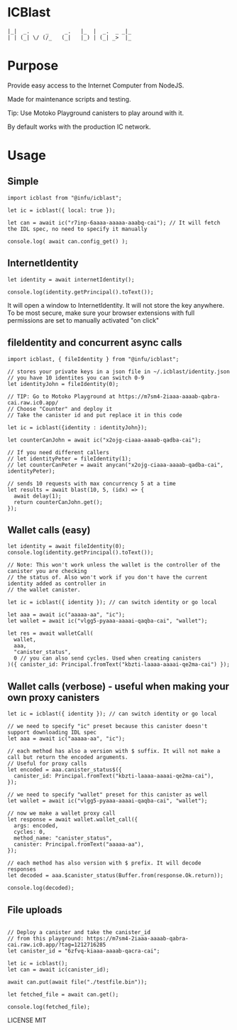 # ICBlast

```
|_|  _.     _     _.   |_  |  _.  _ _|_
| | (_| \/ (/_   (_|   |_) | (_| _>  |_
```

# Purpose

Provide easy access to the Internet Computer from NodeJS.

Made for maintenance scripts and testing.

Tip: Use Motoko Playground canisters to play around with it.

By default works with the production IC network.

# Usage

## Simple

```
import icblast from "@infu/icblast";

let ic = icblast({ local: true });

let can = await ic("r7inp-6aaaa-aaaaa-aaabq-cai"); // It will fetch the IDL spec, no need to specify it manually

console.log( await can.config_get() );

```

## InternetIdentity

```
let identity = await internetIdentity();

console.log(identity.getPrincipal().toText());
```

It will open a window to InternetIdentity. It will not store the key anywhere. To be most secure, make sure your browser extensions with full permissions are set to manually activated "on click"

## fileIdentity and concurrent async calls

```
import icblast, { fileIdentity } from "@infu/icblast";

// stores your private keys in a json file in ~/.icblast/identity.json
// you have 10 identites you can switch 0-9
let identityJohn = fileIdentity(0);

// TIP: Go to Motoko Playground at https://m7sm4-2iaaa-aaaab-qabra-cai.raw.ic0.app/
// Choose "Counter" and deploy it
// Take the canister id and put replace it in this code

let ic = icblast({identity : identityJohn});

let counterCanJohn = await ic("x2ojg-ciaaa-aaaab-qadba-cai");

// If you need different callers
// let identityPeter = fileIdentity(1);
// let counterCanPeter = await anycan("x2ojg-ciaaa-aaaab-qadba-cai", identityPeter);

// sends 10 requests with max concurrency 5 at a time
let results = await blast(10, 5, (idx) => {
  await delay(1);
  return counterCanJohn.get();
});
```

## Wallet calls (easy)

```
let identity = await fileIdentity(0);
console.log(identity.getPrincipal().toText());

// Note: This won't work unless the wallet is the controller of the canister you are checking
// the status of. Also won't work if you don't have the current identity added as controller in
// the wallet canister.

let ic = icblast({ identity }); // can switch identity or go local

let aaa = await ic("aaaaa-aa", "ic");
let wallet = await ic("vlgg5-pyaaa-aaaai-qaqba-cai", "wallet");

let res = await walletCall(
  wallet,
  aaa,
  "canister_status",
  0 // you can also send cycles. Used when creating canisters
)({ canister_id: Principal.fromText("kbzti-laaaa-aaaai-qe2ma-cai") });

```

## Wallet calls (verbose) - useful when making your own proxy canisters

```
let ic = icblast({ identity }); // can switch identity or go local

// we need to specify "ic" preset because this canister doesn't support downloading IDL spec
let aaa = await ic("aaaaa-aa", "ic");

// each method has also a version with $ suffix. It will not make a call but return the encoded arguments.
// Useful for proxy calls
let encoded = aaa.canister_status$({
  canister_id: Principal.fromText("kbzti-laaaa-aaaai-qe2ma-cai"),
});

// we need to specify "wallet" preset for this canister as well
let wallet = await ic("vlgg5-pyaaa-aaaai-qaqba-cai", "wallet");

// now we make a wallet proxy call
let response = await wallet.wallet_call({
  args: encoded,
  cycles: 0,
  method_name: "canister_status",
  canister: Principal.fromText("aaaaa-aa"),
});

// each method has also version with $ prefix. It will decode responses
let decoded = aaa.$canister_status(Buffer.from(response.Ok.return));

console.log(decoded);
```

## File uploads

```

// Deploy a canister and take the canister_id
// from this playground: https://m7sm4-2iaaa-aaaab-qabra-cai.raw.ic0.app/?tag=1212716285
let canister_id = "6zfvq-kiaaa-aaaab-qacra-cai";

let ic = icblast();
let can = await ic(canister_id);

await can.put(await file("./testfile.bin"));

let fetched_file = await can.get();

console.log(fetched_file);

```

LICENSE MIT
